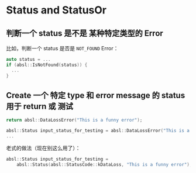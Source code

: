 # Status and StatusOr


## 判断一个 status 是不是 某种特定类型的 Error
比如，判断一个 status 是否是 `NOT_FOUND` Error：
```cpp
auto status = ...
if (absl::IsNotFound(status)) {
  ...
}
```

## Create 一个 特定 type 和 error message 的 status 用于 return 或 测试
```cpp
return absl::DataLossError("This is a funny error");
```
```cpp
absl::Status input_status_for_testing = absl::DataLossError("This is a funny error");
...
```
老式的做法（现在别这么用了）：
```cpp
absl::Status input_status_for_testing = 
    absl::Status(absl::StatusCode::kDataLoss, "This is a funny error");
```
